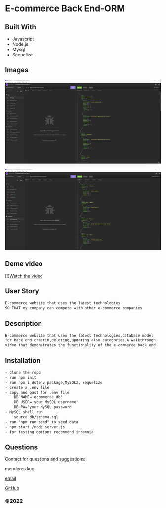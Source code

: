# E-commerce Back End-ORM

## Built With
 - Javascript
 - Node.js
 - Mysql
 - Sequelize

## Images
![ScreenShot](/assets/img/Screenshot1.png)

![ScreenShot](/assets/img/Screenshot.png)

## Deme video

[!][Watch the video](https://user-images.githubusercontent.com/86085362/159827076-2dac8a6f-6e48-4711-9367-ff81dfd1971c.mp4)

## User Story
    E-commerce website that uses the latest technologies
    SO THAT my company can compete with other e-commerce companies

## Description
    E-commerce website that uses the latest technologies,database model for back end creatin,deleting,updating also categories.A walkthrough video that demonstrates the functionality of the e-commerce back end

## Installation

    - Clone the repo
    - run npm init
    - run npm i dotenv package,MySQL2, Sequelize
    - create a .env file
    - copy and past for .env file
        DB_NAME='ecommerce_db'
        DB_USER='your MySQL username'
        DB_PW='your MySQL password
    - MySQL shell run 
        source db/schema.sql
    - run "npm run seed" to seed data
    - npm start /node server.js
    - for testing options recommend insomnia

## Questions
  
Contact for questions and suggestions:

menderes koc

[email](mailto:mndrs.kc@gmail.com)

[GitHub](https://github.com/mendereskoc)


### ©️2022 

